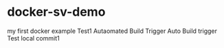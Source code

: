 # docker-sv-demo
my first docker example
Test1 Autaomated Build Trigger
Auto Build trigger Test local commit1